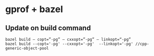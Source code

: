 # gprof + bazel

## Update on build command
```shell
bazel build — copt=”-pg” — cxxopt=”-pg” — linkopt=“-pg”
bazel build --copt='-pg' --cxxopt='-pg'  --linkopt='-pg' //cpp-generic-object-pool

```
